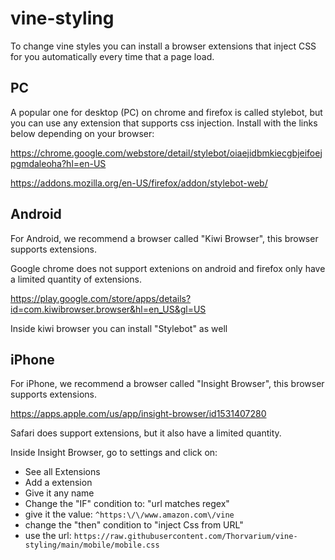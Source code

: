 # vine-styling

To change vine styles you can install a browser extensions that inject CSS for you automatically every time that a page load.

## PC
A popular one for desktop (PC) on chrome and firefox is called stylebot, but you can use any extension that supports css injection.
Install with the links below depending on your browser:

https://chrome.google.com/webstore/detail/stylebot/oiaejidbmkiecgbjeifoejpgmdaleoha?hl=en-US

https://addons.mozilla.org/en-US/firefox/addon/stylebot-web/

## Android
For Android, we recommend a browser called "Kiwi Browser", this browser supports extensions. 

Google chrome does not support extenions on android and firefox only have a limited quantity of extensions.

https://play.google.com/store/apps/details?id=com.kiwibrowser.browser&hl=en_US&gl=US

Inside kiwi browser you can install "Stylebot" as well

## iPhone
For iPhone, we recommend a browser called "Insight Browser", this browser supports extensions. 

https://apps.apple.com/us/app/insight-browser/id1531407280

Safari does support extensions, but it also have a limited quantity.

Inside Insight Browser, go to settings and click on:
  - See all Extensions
  - Add a extension
  - Give it any name
  - Change the "IF" condition to: "url matches regex"
  - give it the value: ```^https:\/\/www.amazon.com\/vine```
  - change the "then" condition to "inject Css from URL"
  - use the url: ```https://raw.githubusercontent.com/Thorvarium/vine-styling/main/mobile/mobile.css```
